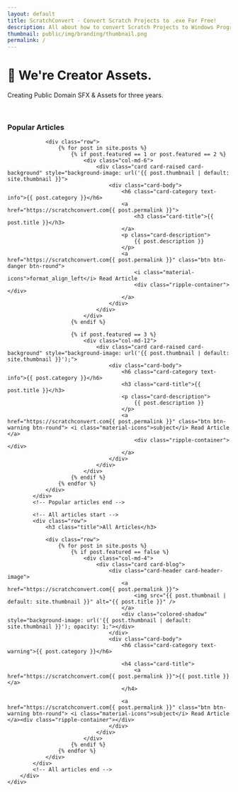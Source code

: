 ```yaml
---
layout: default
title: ScratchConvert - Convert Scratch Projects to .exe For Free!
description: All about how to convert Scratch Projects to Windows Programs, HTML5, and even Mobile Apps completely for free!
thumbnail: public/img/branding/thumbnail.png
permalink: /
---
```


<div class="page-header header-filter header-small" data-parallax="true" style="background-image: url('public/img/misc/header.jpg');">
    <div class="container">
        <div class="row">
            <div class="col-md-8 ml-auto mr-auto text-center">
                <h1 class="title">👋 We're Creator Assets.</h1>
                <p>Creating Public Domain SFX & Assets for three years.</p>
                <br />
            </div>
        </div>
    </div>
</div>
<div class="main main-raised">
    <div class="container">
        <div class="section section-text">
            <!-- Popular articles start -->
            <div class="row">
                <h3 class="title">Popular Articles</h3>

                <div class="row">
                    {% for post in site.posts %}
                        {% if post.featured == 1 or post.featured == 2 %}
                            <div class="col-md-6">
                                <div class="card card-raised card-background" style="background-image: url('{{ post.thumbnail | default: site.thumbnail }}">
                                    <div class="card-body">
                                        <h6 class="card-category text-info">{{ post.category }}</h6>
                                        <a href="https://scratchconvert.com{{ post.permalink }}">
                                            <h3 class="card-title">{{ post.title }}</h3>
                                        </a>
                                        <p class="card-description">
                                            {{ post.description }}
                                        </p>
                                        <a href="https://scratchconvert.com{{ post.permalink }}" class="btn btn-danger btn-round">
                                            <i class="material-icons">format_align_left</i> Read Article
                                            <div class="ripple-container"></div>
                                        </a>
                                    </div>
                                </div>
                            </div>
                        {% endif %}

                        {% if post.featured == 3 %}
                            <div class="col-md-12">
                                <div class="card card-raised card-background" style="background-image: url('{{ post.thumbnail | default: site.thumbnail }}');">
                                    <div class="card-body">
                                        <h6 class="card-category text-info">{{ post.category }}</h6>
                                        <h3 class="card-title">{{ post.title }}</h3>
                                        <p class="card-description">
                                            {{ post.description }}
                                        </p>
                                        <a href="https://scratchconvert.com{{ post.permalink }}" class="btn btn-warning btn-round"> <i class="material-icons">subject</i> Read Article </a>
                                            <div class="ripple-container"></div>
                                        </a>
                                    </div>
                                </div>
                            </div>
                        {% endif %}
                    {% endfor %}
                </div>
            </div>
            <!-- Popular articles end -->

            <!-- All articles start -->
            <div class="row">
                <h3 class="title">All Articles</h3>

                <div class="row">
                    {% for post in site.posts %}
                        {% if post.featured == false %}
                            <div class="col-md-4">
                                <div class="card card-blog">
                                    <div class="card-header card-header-image">
                                        <a href="https://scratchconvert.com{{ post.permalink }}">
                                            <img src="{{ post.thumbnail | default: site.thumbnail }}" alt="{{ post.title }}" />
                                        </a>
                                        <div class="colored-shadow" style="background-image: url('{{ post.thumbnail | default: site.thumbnail }}'); opacity: 1;"></div>
                                    </div>
                                    <div class="card-body">
                                        <h6 class="card-category text-warning">{{ post.category }}</h6>

                                        <h4 class="card-title">
                                            <a href="https://scratchconvert.com{{ post.permalink }}">{{ post.title }}</a>
                                        </h4>

                                        <a href="https://scratchconvert.com{{ post.permalink }}" class="btn btn-warning btn-round"> <i class="material-icons">subject</i> Read Article </a><div class="ripple-container"></div>
                                    </div>
                                </div>
                            </div>
                        {% endif %}
                    {% endfor %}
                </div>
            </div>
            <!-- All articles end -->
        </div>
    </div>
</div>
